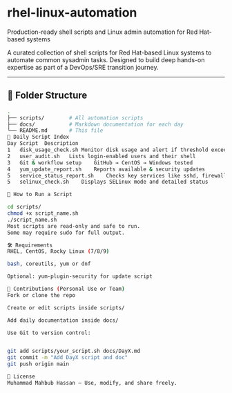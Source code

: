 # rhel-linux-automation
 Production-ready shell scripts and Linux admin automation for Red Hat-based systems

 A curated collection of shell scripts for Red Hat-based Linux systems to automate common sysadmin tasks.
Designed to build deep hands-on expertise as part of a DevOps/SRE transition journey.

---

## 📁 Folder Structure

```bash
.
├── scripts/        # All automation scripts
├── docs/           # Markdown documentation for each day
└── README.md       # This file
📆 Daily Script Index
Day	Script	Description
1	disk_usage_check.sh	Monitor disk usage and alert if threshold exceeded
2	user_audit.sh	Lists login-enabled users and their shell
3	Git & workflow setup	GitHub → CentOS → Windows tested
4	yum_update_report.sh	Reports available & security updates
5	service_status_report.sh	Checks key services like sshd, firewalld
5	selinux_check.sh	Displays SELinux mode and detailed status

🚀 How to Run a Script

cd scripts/
chmod +x script_name.sh
./script_name.sh
Most scripts are read-only and safe to run.
Some may require sudo for full output.

🛠 Requirements
RHEL, CentOS, Rocky Linux (7/8/9)

bash, coreutils, yum or dnf

Optional: yum-plugin-security for update script

🤝 Contributions (Personal Use or Team)
Fork or clone the repo

Create or edit scripts inside scripts/

Add daily documentation inside docs/

Use Git to version control:


git add scripts/your_script.sh docs/DayX.md
git commit -m "Add DayX script and doc"
git push origin main

📌 License
Muhammad Mahbub Hassan – Use, modify, and share freely.
